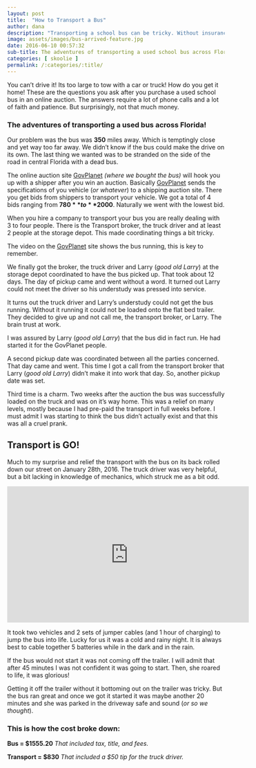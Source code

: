 ```yaml
---
layout: post
title:  "How to Transport a Bus"
author: dana
description: "Transporting a school bus can be tricky. Without insurance you can't drive it on the road. But there are alternatives."
image: assets/images/bus-arrived-feature.jpg
date: 2016-06-10 00:57:32
sub-title: The adventures of transporting a used school bus across Florida!
categories: [ skoolie ]
permalink: /:categories/:title/
---
```


You can’t drive it! Its too large to tow with a car or truck! How do you get it home! These are the questions you ask after you purchase a used school bus in an online auction. The answers require a lot of phone calls and a lot of faith and patience. But surprisingly, not that much money.

### The adventures of transporting a used bus across Florida!

Our problem was the bus was **350** miles away. Which is temptingly close and yet way too far away. We didn’t know if the bus could make the drive on its own. The last thing we wanted was to be stranded on the side of the road in central Florida with a dead bus.

The online auction site [GovPlanet](https://www.govplanet.com) *(where we bought the bus)* will hook you up with a shipper after you win an auction. Basically [GovPlanet](https://www.govplanet.com) sends the specifications of you vehicle (*or whatever*) to a shipping auction site. There you get bids from shippers to transport your vehicle. We got a total of 4 bids ranging from **$780** to **$2000**. Naturally we went with the lowest bid.

When you hire a company to transport your bus you are really dealing with 3 to four people. There is the Transport broker, the truck driver and at least 2 people at the storage depot. This made coordinating things a bit tricky.

The video on the [GovPlanet](https://www.govplanet.com) site shows the bus running, this is key to remember.

We finally got the broker, the truck driver and Larry (*good old Larry*) at the storage depot coordinated to have the bus picked up. That took about 12 days. The day of pickup came and went without a word. It turned out Larry could not meet the driver so his understudy was pressed into service.

It turns out the truck driver and Larry’s understudy could not get the bus running. Without it running it could not be loaded onto the flat bed trailer. They decided to give up and not call me, the transport broker, or Larry. The brain trust at work.

I was assured by Larry (*good old Larry*) that the bus did in fact run. He had started it for the GovPlanet people.

A second pickup date was coordinated between all the parties concerned. That day came and went. This time I got a call from the transport broker that Larry (*good old Larry*) didn’t make it into work that day. So, another pickup date was set.

Third time is a charm. Two weeks after the auction the bus was successfully loaded on the truck and was on it’s way home. This was a relief on many levels, mostly because I had pre-paid the transport in full weeks before. I must admit I was starting to think the bus didn’t actually exist and that this was all a cruel prank.

## Transport is GO!
Much to my surprise and relief the transport with the bus on its back rolled down our street on January 28th, 2016. The truck driver was very helpful, but a bit lacking in knowledge of mechanics, which struck me as a bit odd.

<iframe src="https://www.youtube.com/embed/Z0JFnwovPJ4" width="560" height="315" frameborder="0" allowfullscreen="allowfullscreen"></iframe>

It took two vehicles and 2 sets of jumper cables (and 1 hour of charging) to jump the bus into life. Lucky for us it was a cold and rainy night. It is always best to cable together 5 batteries while in the dark and in the rain.

If the bus would not start it was not coming off the trailer. I will admit that after 45 minutes I was not confident it was going to start. Then, she roared to life, it was glorious!

Getting it off the trailer without it bottoming out on the trailer was tricky. But the bus ran great and once we got it started it was maybe another 20 minutes and she was parked in the driveway safe and sound (*or so we thought*).

### This is how the cost broke down:
**Bus = $1555.20**
*That included tax, title, and fees.*

**Transport = $830**
*That included a $50 tip for the truck driver.*
